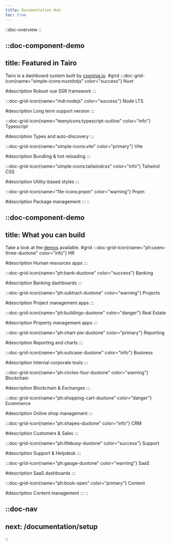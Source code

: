 ```yaml
---
title: Documentation Hub
toc: true
---
```



::doc-overview
::


::doc-component-demo
---
title: Featured in Tairo
---
Tairo is a dashboard system built by [cssninja.io](https://cssninja.io).
#grid
  :::doc-grid-icon{name="simple-icons:nuxtdotjs" color="success"}
  Nuxt

  #description
  Robust vue SSR framework
  :::

  :::doc-grid-icon{name="mdi:nodejs" color="success"}
  Node LTS

  #description
  Long term support version
  :::

  :::doc-grid-icon{name="teenyicons:typescript-outline" color="info"}
  Typescript

  #description
  Types and auto-discovery
  :::

  :::doc-grid-icon{name="simple-icons:vite" color="primary"}
  Vite

  #description
  Bundling & hot reloading
  :::

  :::doc-grid-icon{name="simple-icons:tailwindcss" color="info"}
  Tailwind CSS

  #description
  Utility-based styles
  :::

  :::doc-grid-icon{name="file-icons:pnpm" color="warning"}
  Pnpm

  #description
  Package management
  :::
::

::doc-component-demo
---
title: What you can build
---
Take a look at the [demos](/demos) available.
#grid
  :::doc-grid-icon{name="ph:users-three-duotone" color="info"}
  HR

  #description
  Human resources apps
  :::

  :::doc-grid-icon{name="ph:bank-duotone" color="success"}
  Banking

  #description
  Banking dashboards
  :::

  :::doc-grid-icon{name="ph:subtract-duotone" color="warning"}
  Projects

  #description
  Project management apps
  :::

  :::doc-grid-icon{name="ph:buildings-duotone" color="danger"}
  Real Estate

  #description
  Property management apps
  :::

  :::doc-grid-icon{name="ph:chart-pie-duotone" color="primary"}
  Reporting

  #description
  Reporting and charts
  :::

  :::doc-grid-icon{name="ph:suitcase-duotone" color="info"}
  Business

  #description
  Internal corporate tools
  :::

  :::doc-grid-icon{name="ph:circles-four-duotone" color="warning"}
  Blockchain

  #description
  Blockchain & Exchanges
  :::

  :::doc-grid-icon{name="ph:shopping-cart-duotone" color="danger"}
  Ecommerce

  #description
  Online shop management
  :::

  :::doc-grid-icon{name="ph:shapes-duotone" color="info"}
  CRM

  #description
  Customers & Sales
  :::

  :::doc-grid-icon{name="ph:lifebuoy-duotone" color="success"}
  Support

  #description
  Support & Helpdesk
  :::

  :::doc-grid-icon{name="ph:gauge-duotone" color="warning"}
  SaaS

  #description
  SaaS dashboards
  :::

  :::doc-grid-icon{name="ph:book-open" color="primary"}
  Content

  #description
  Content management
  :::
::

::doc-nav
---
next: /documentation/setup
---
::